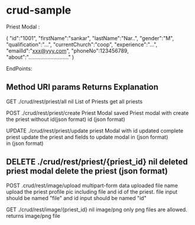 # crud-sample

Priest Modal :

(
	"id":"1001",
	"firstName":"sankar",
	"lastName":"Nar..",
	"gender":"M",
	"qualification":"...",
	"currentChurch":"coop",
	"experience":"...",
	"emailId":"xxx@yyy.com",
	"phoneNo":123456789,
	"about":"..........................."
)

EndPoints:

Method					URl							params					Returns						Explanation
---------------------------------------------------------------------------------------------------------
GET			./crud/rest/priest/all				nil							List of Priests				get all priests

POST		./crud/rest/priest/create			Priest Modal				saved Priest modal with 	create the priest
												without id(json format)		id  (json format)

UPDATE		./crud/rest/priest/update			priest Modal with id 		updated complete priest		update the priest
												and fields to update		modal in (json format)		
												in (json format)			
												
DELETE		./crud/rest/priest/{priest_id}		nil							deleted priest modal		delete the priest
																			(json format)
--------------------------------------------------------------------------------------------------------------------------

POST		.crud/rest/image/upload				multipart-form data			uploaded file name			upload the priest profile pic
												including file and id of 
												the priest. file input 
												should be named "file"
												and id input should be
												named "id"  		
																							
GET			./crud/rest/image/{priest_id}		nil							image/png					only png files are allowed. 
																										returns image/png file